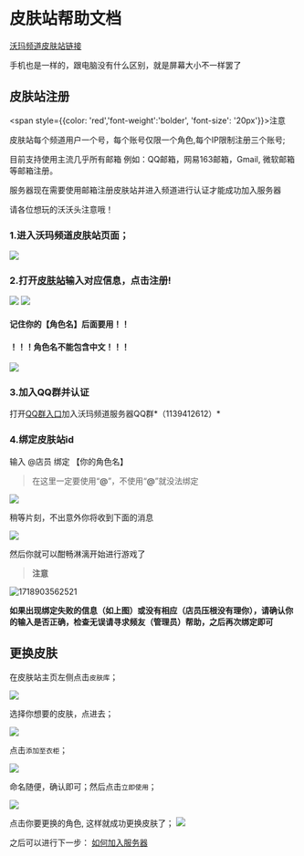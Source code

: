 # 皮肤站帮助文档

[沃玛频道皮肤站链接](https://skin.warma.fans/)

手机也是一样的，跟电脑没有什么区别，就是屏幕大小不一样罢了

## 皮肤站注册

<span style={{color: 'red','font-weight':'bolder', 'font-size': '20px'}}>注意</span>

皮肤站每个频道用户一个号，每个账号仅限一个角色,每个IP限制注册三个账号;

目前支持使用主流几乎所有邮箱 例如：QQ邮箱，网易163邮箱，Gmail, 微软邮箱 等邮箱注册。

服务器现在需要使用邮箱注册皮肤站并进入频道进行认证才能成功加入服务器

请各位想玩的沃沃头注意哦！

### 1.进入沃玛频道皮肤站页面；

![](../../assets/wmd/1.png)

### 2.打开[皮肤站](https://skin.warma.fans/auth/register)输入对应信息，点击注册!

![](../../assets/wmd/2.png)
![](../../assets/wmd/4.png)

#### 记住你的【角色名】后面要用！！
#### ！！！角色名不能包含中文！！！

![](../../assets/wmd/5.png)

### 

### 3.加入QQ群并认证

打开[QQ群入口](https://qm.qq.com/q/g5QutO8rio)加入沃玛频道服务器QQ群*（1139412612）*

### 4.绑定皮肤站id

输入 @店员 绑定 【你的角色名】

> 在这里一定要使用“**@**”，不使用“**@**”就没法绑定

![](../../assets/wmd/06-21-24/bang-ding.png)

稍等片刻，不出意外你将收到下面的消息

![](../../assets/wmd/06-21-24/bang-ding-cheng-gong.png)

然后你就可以酣畅淋漓开始进行游戏了

> &#x20;**注意**&#x20;

![1718903562521](../../assets/wmd/06-21-24/1718903562521.png)

**如果出现绑定失败的信息（如上图）或没有相应（店员压根没有理你），请确认你的输入是否正确，检查无误请寻求频友（管理员）帮助，之后再次绑定即可**

## 更换皮肤

在皮肤站主页左侧点击`皮肤库`；

![](../../assets/wmd/9.png)

选择你想要的皮肤，点进去；

![](../../assets/wmd/10.png)

点击`添加至衣柜`；

![](../../assets/wmd/11.png)

命名随便，确认即可；然后点击`立即使用`；

![](../../assets/wmd/12.png)

点击你要更换的角色, 这样就成功更换皮肤了；
![](../../assets/wmd/13.png)

之后可以进行下一步：
[如何加入服务器](../../serverDocs/enterTheServer/README.md)

